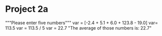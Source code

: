 # Project 2a
"""Please enter five numbers"""
var = [-2.4 + 5.1 + 6.0 + 123.8 - 19.0]
var= 113.5
var = 113.5 / 5
var = 22.7
"The average of those numbers is: 22.7"
